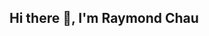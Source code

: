 ## Hi there 👋, I'm Raymond Chau

<!--
**blater54/blater54** is a ✨ _special_ ✨ repository because its `README.md` (this file) appears on your GitHub profile.

Here are some ideas to get you started:

- 🔭 I’m currently working on improving my Excel. 
- 🌱 I’m currently learning how to create Financial Models to further understand the interpretation of data.
- 👯 I’m looking to collaborate on anything that involves mathematics and finance.
- 🤔 I’m looking for help with getting better on the fundamentals and automation.
- 📫 How to reach me: email: Raymondchua4@gmail.com
- ⚡ Portfolio: https://sites.google.com/view/raymond-chau/home
-->
